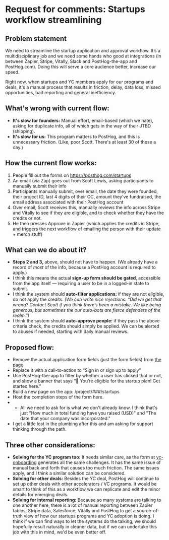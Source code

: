 # Request for comments: Startups workflow streamlining

## Problem statement
We need to streamline the startup application and approval workflow. It’s a multidisciplinary job and we need some hands who good at integrations (in between Zapier, Stripe, Vitally, Slack and PostHog-the-app and PostHog.com). Doing this will serve a core audience better, increase our speed.

Right now, when startups and YC members apply for our programs and deals, it's a manual process that results in friction, delay, data loss, missed opportunities, bad reporting and general inefficiency.

## What's wrong with current flow:
- **It's slow for founders:** Manual effort, email-based (which we hate), asking for duplicate info, all of which gets in the way of their JTBD (shipping). 
- **It's slow for us:** This program matters to PostHog, and this is unnecessary friction. (Like, poor Scott. There's at least 30 of these a day.)

## How the current flow works:
1. People fill out the forms on https://posthog.com/startups 
2. An email (via Zap) goes out from Scott Lewis, asking participants to manually submit their info
3. Participants manually submit, over email, the date they were founded, their project ID, last 4 digits of their CC, amount they've fundraised, the email address associated with their PostHog account
4. Over email, Scott receives this, manually reviews the info across Stripe and Vitally to see if they are eligible, and to check whether they have the credits or not.
5. He then presses Approve in Zapier (which applies the credits in Stripe, and triggers the next workflow of emailing the person with their update + merch stuff)

## What can we do about it? 
- **Steps 2 and 3,** above, should not have to happen. (We already have a record of *most* of the info, because a PostHog account is required to apply.)
- I think this means the actual **sign-up form should be gated**, accessible from the app itself — requiring a user to be in a logged-in state to submit. 
- I think the system should **auto-filter applications:** if they are not eligible, do not apply the credits. *(We can write nice rejections: “Did we get that wrong? Contact Scott if you think there’s been a mistake. We like being generous, but sometimes the our auto-bots are fierce defenders of the realm.”)*
- I think the system should **auto-approve people:** if they pass the above criteria check, the credits should simply be applied. We can be alerted to abuses if needed, starting with daily manual reviews. 

## Proposed flow:
 * Remove the actual application form fields (just the form fields) from [the page](https://posthog.com/startups/apply)
* Replace it with a call-to-action to “Sign in or sign up to apply”
* Use PostHog-the-app to filter by whether a user has clicked that or not, and show a banner that says “🎉 You’re eligible for the startup plan! Get started here.”
* Build a new page on the app: /project/###/startups
* Host the completion steps of the form here. 
* * All we need to ask for is what we don't already know. I think that's just "How much in total funding have you raised (USD)" and "The date that your company was incorporated."
* I get a little lost in the plumbing after this and am asking for support thinking through the path.

## Three other considerations:
* **Solving for the YC program too:** It needs similar care, as the form at [yc-onboarding](https://posthog.com/yc-onboarding) generates all the same challenges. It has the same issue of manual back and forth that causes too much friction. The same issues apply, and I think a similar solution can be considered.
* **Solving for other deals:** Besides the YC deal, PostHog will continue to set up other deals with other accelerators / VC programs. It would be smart to think of this as a workflow we can replicate and edit the minor details for emerging deals.
* **Solving for internal reporting:** Because so many systems are talking to one another here, there is a lot of manual reporting between Zapier tables, Stripe data, Salesforce, Vitally and PostHog to get a source-of-truth view of how our startups programs and YC adoption is doing. I think if we can find ways to let the systems do the talking, we should hopefully result naturally in cleaner data, but if we can undertake this job with this in mind, we'd be even better off. 